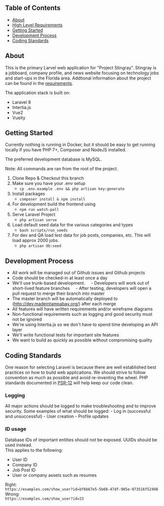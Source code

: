 ## Table of Contents

- [About](#about)
- [High Level Requirements](./REQUIREMENTS.md)
- [Getting Started](#getting_started)
- [Development Process](#dev_process)
- [Coding Standards](#coding_standards)

## About <a name = "about"></a>
This is the primary Larvel web application for "Project Stingray".  Stingray is a jobboard, company profile, and news website focusing on technology jobs and start-ups in the Florida area. Addtional information about the project can be found in the [requirements](./REQUIREMENTS.md).

The application stack is built on:
- Laravel 8
- Intertia.js
- Vue2
- Vueity

## Getting Started <a name = "getting_started"></a>
Currently nothing is running in Docker, but it should be easy to get running locally if you have PHP 7+, Composer and NodeJS installed. 

The preferred development database is MySQL.

Note: All commands are ran from the root of the project.
1. Clone Repo & Checkout this branch
2. Make sure you have your .env setup
    * ```cp .env.example .env && php artisan key:generate```
3. Install packages
    * ```composer install & npm install```
4. For development build the frontend using 
    * ```npm run watch-poll```
5. Serve Laravel Project
    * ```php artisan serve```
6. Load default seed data for the various categories and types
    * ```bash scripts/run_seeds```
7. For dev and QA load test data for job posts, companies, etc.  This will load approx 2000 jobs.
    * ```php artisan db:seed```
## Development Process <a name = "dev_process"></a>
- All work will be managed out of Github issues and Github projects
- Code should be checked-in at least once a day
- We'll use trunk-based development.
    - Developers will work out of short-lived feature branches
    - After testing, developers will open a pull request to merge their branch into master
- The master branch will be automatically deployed to (http://dev.madeintampabay.org/) after each merge
- All features will have written requirements and/or wireframe diagrams
- Non-functional requirements such as logging and good security must not be ignored
- We're using Intertia.js so we don't have to spend time developing an API layer
- We'll write functional tests for important site features
- We want to build as quickly as possible without compromising quality
## Coding Standards <a name = "coding_standards"></a>
One reason for selecting Laravel is because there are well established best practices on how to build web applications.  We should strive to follow convention as much as possible and avoid re-inventing the wheel. PHP standards documented in [PSR-12](https://www.php-fig.org/psr/psr-12/) will help keep our code clean.  

### Logging
All major actions should be logged to make troubleshooting and to improve security.  Some examples of what should be logged:
    - Log in (successful and unsuccessful)
    - User creation
    - Profile updates
### ID usage
Database IDs of important entities should not be exposed.  UUIDs should be used instead.   
This applies to the following:  
 - User ID
 - Company ID
 - Job Post ID
 - User or company assets such as resumes  

Right:  
```https://examples.com/show_user?id=bf6b67e5-5b68-47df-985e-973516f52498```  
Wrong:  
```https://examples.com/show_user?id=23```

